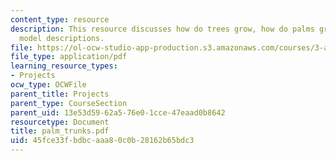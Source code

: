 ```yaml
---
content_type: resource
description: This resource discusses how do trees grow, how do palms grow, and some
  model descriptions.
file: https://ol-ocw-studio-app-production.s3.amazonaws.com/courses/3-a26-freshman-seminar-the-nature-of-engineering-fall-2005/45fce33fbdbcaaa80c0b28162b65bdc3_palm_trunks.pdf
file_type: application/pdf
learning_resource_types:
- Projects
ocw_type: OCWFile
parent_title: Projects
parent_type: CourseSection
parent_uid: 13e53d59-62a5-76e0-1cce-47eaad0b8642
resourcetype: Document
title: palm_trunks.pdf
uid: 45fce33f-bdbc-aaa8-0c0b-28162b65bdc3
---
```

